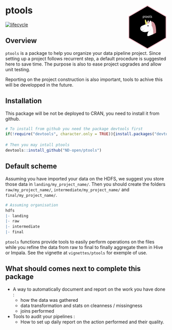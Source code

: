 
<!-- README.md is generated from README.Rmd. Please edit that file -->

# ptools <a href='https://www.next-decision.fr/'><img src='man/figures/logo.png' align="right" height="139" /></a>

<!-- badges: start -->

[![lifecycle](https://img.shields.io/badge/lifecycle-experimental-orange.svg)](https://www.tidyverse.org/lifecycle/#experimental)
<!-- badges: end -->

## Overview

`ptools` is a package to help you organize your data pipeline project.
Since setting up a project follows recurrent step, a default procedure
is suggested here to save time. The purpose is also to ease project
upgrades and allow unit testing.

Reporting on the project construction is also important, tools to achive
this will be developped in the future.

## Installation

This package will be not be deployed to CRAN, you need to install it
from github.

``` r
# To install from github you need the package devtools first
if(!require("devtools", character.only = TRUE)){install.packages("devtools")}

# Then you may intall ptools
devtools::install_github("ND-open/ptools")
```

## Default scheme

Assuming you have imported your data on the HDFS, we suggest you store
those data in `landing/my_project_name/`. Then you should create the
folders `raw/my_project_name/`, `intermediate/my_project_name/` and
`final/my_project_name/`.

``` r
# Assuming organisation
hdfs
|- landing
|- raw
|- intermediate
|- final
```

`ptools` functions provide tools to easily perform operations on the
files while you refine the data from raw to final to finally aggregate
them in Hive or Impala. See the vignette at `vignettes/ptools` for
exemple of use.

## What should comes next to complete this package

  - A way to automatically document and report on the work you have done
    :
      - how the data was gathered
      - data transformation and stats on cleanness / missingness
      - joins performed
  - Tools to audit your pipelines :
      - How to set up daily report on the action performed and their
        quality.
